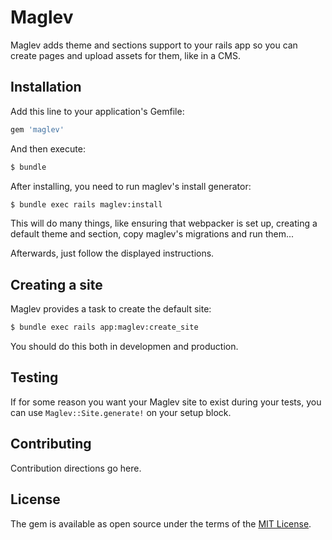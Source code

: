 # Maglev

Maglev adds theme and sections support to your rails app so you can
create pages and upload assets for them, like in a CMS.
## Installation
Add this line to your application's Gemfile:

```ruby
gem 'maglev'
```

And then execute:
```bash
$ bundle
```

After installing, you need to run maglev's install generator:

```bash
$ bundle exec rails maglev:install
```

This will do many things, like ensuring that webpacker is set up,
creating a default theme and section, copy maglev's migrations and run them...

Afterwards, just follow the displayed instructions.

## Creating a site

Maglev provides a task to create the default site:

```bash
$ bundle exec rails app:maglev:create_site
```

You should do this both in developmen and production.

## Testing

If for some reason you want your Maglev site to exist during your tests,
you can use `Maglev::Site.generate!` on your setup block.
## Contributing
Contribution directions go here.

## License
The gem is available as open source under the terms of the [MIT License](https://opensource.org/licenses/MIT).
